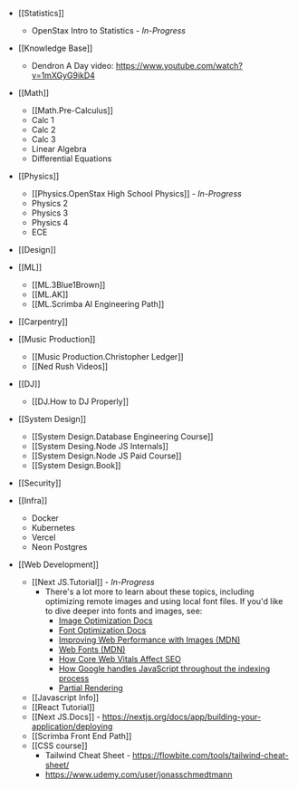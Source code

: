 - [[Statistics]]
    - OpenStax Intro to Statistics - _In-Progress_

- [[Knowledge Base]]
    - Dendron A Day video: https://www.youtube.com/watch?v=1mXGyG9ikD4

- [[Math]]
    - [[Math.Pre-Calculus]]
    - Calc 1
    - Calc 2
    - Calc 3
    - Linear Algebra
    - Differential Equations

- [[Physics]]
    - [[Physics.OpenStax High School Physics]] - _In-Progress_
    - Physics 2
    - Physics 3
    - Physics 4
    - ECE

- [[Design]]

- [[ML]] 
    - [[ML.3Blue1Brown]]
    - [[ML.AK]]
    - [[ML.Scrimba AI Engineering Path]]

- [[Carpentry]]

- [[Music Production]]
    - [[Music Production.Christopher Ledger]]
    - [[Ned Rush Videos]]

- [[DJ]]
    - [[DJ.How to DJ Properly]]

- [[System Design]]
    - [[System Design.Database Engineering Course]]
    - [[System Desing.Node JS Internals]]
    - [[System Design.Node JS Paid Course]]
    - [[System Design.Book]]

- [[Security]]

- [[Infra]]
    - Docker
    - Kubernetes
    - Vercel
    - Neon Postgres

- [[Web Development]]
    - [[Next JS.Tutorial]] - _In-Progress_
        - There's a lot more to learn about these topics, including optimizing remote images and using local font files. If you'd like to dive deeper into fonts and images, see:
            - [Image Optimization Docs](https://nextjs.org/docs/app/building-your-application/optimizing/images)
            - [Font Optimization Docs](https://nextjs.org/docs/app/building-your-application/optimizing/fonts)
            - [Improving Web Performance with Images (MDN)](https://developer.mozilla.org/en-US/docs/Learn/Performance/Multimedia)
            - [Web Fonts (MDN)](https://developer.mozilla.org/en-US/docs/Learn/CSS/Styling_text/Web_fonts)
            - [How Core Web Vitals Affect SEO](https://vercel.com/blog/how-core-web-vitals-affect-seo)
            - [How Google handles JavaScript throughout the indexing process](https://vercel.com/blog/how-google-handles-javascript-throughout-the-indexing-process)
            - [Partial Rendering](https://www.youtube.com/watch?v=MTcPrTIBkpA&ab_channel=Delba)
    - [[Javascript Info]]
    - [[React Tutorial]]
    - [[Next JS.Docs]] - https://nextjs.org/docs/app/building-your-application/deploying
    - [[Scrimba Front End Path]]
    - [[CSS course]]
        - Tailwind Cheat Sheet - https://flowbite.com/tools/tailwind-cheat-sheet/
        - https://www.udemy.com/user/jonasschmedtmann